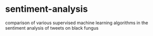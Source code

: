# sentiment-analysis
comparison of various supervised machine learning algorithms in the sentiment analysis of tweets on black fungus
